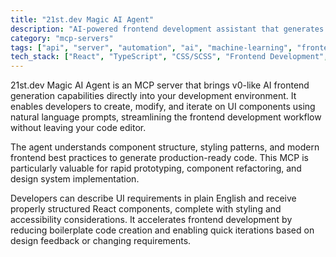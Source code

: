 ```yaml
---
title: "21st.dev Magic AI Agent"
description: "AI-powered frontend development assistant that generates and iterates on UI components directly in your code editor"
category: "mcp-servers"
tags: ["api", "server", "automation", "ai", "machine-learning", "frontend-development", "natural-language-processing"]
tech_stack: ["React", "TypeScript", "CSS/SCSS", "Frontend Development", "UI/UX Design", "Natural Language Processing"]
---
```


21st.dev Magic AI Agent is an MCP server that brings v0-like AI frontend generation capabilities directly into your development environment. It enables developers to create, modify, and iterate on UI components using natural language prompts, streamlining the frontend development workflow without leaving your code editor. 

The agent understands component structure, styling patterns, and modern frontend best practices to generate production-ready code. This MCP is particularly valuable for rapid prototyping, component refactoring, and design system implementation. 

Developers can describe UI requirements in plain English and receive properly structured React components, complete with styling and accessibility considerations. It accelerates frontend development by reducing boilerplate code creation and enabling quick iterations based on design feedback or changing requirements.